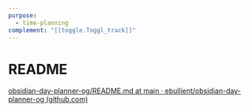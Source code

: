 ```yaml
---
purpose:
  - time-planning
complement: "[[toggle.Toggl_track]]"
---
```



# README
[obsidian-day-planner-og/README.md at main · ebullient/obsidian-day-planner-og (github.com)](https://github.com/ebullient/obsidian-day-planner-og/blob/main/README.md)

